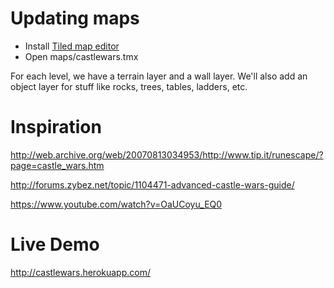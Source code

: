 # Updating maps

* Install [Tiled map editor](http://www.mapeditor.org)
* Open maps/castlewars.tmx

For each level, we have a terrain layer and a wall layer. We'll also add an object layer for stuff like rocks, trees, tables, ladders, etc.

# Inspiration

http://web.archive.org/web/20070813034953/http://www.tip.it/runescape/?page=castle_wars.htm

http://forums.zybez.net/topic/1104471-advanced-castle-wars-guide/

https://www.youtube.com/watch?v=OaUCoyu_EQ0

# Live Demo

http://castlewars.herokuapp.com/
